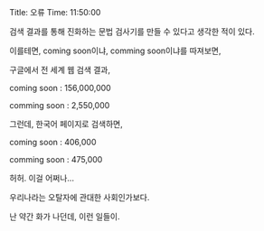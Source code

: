 Title: 오류
Time: 11:50:00

검색 결과를 통해 진화하는 문법 검사기를 만들 수 있다고 생각한 적이 있다.

  

이를테면, coming soon이냐, comming soon이냐를 따져보면,

  

구글에서 전 세계 웹 검색 결과,

coming soon : 156,000,000

comming soon : 2,550,000

  

그런데, 한국어 페이지로 검색하면,

coming soon : 406,000

comming soon : 475,000

  

  

허허. 이걸 어쩌나...

우리나라는 오탈자에 관대한 사회인가보다.

  

난 약간 화가 나던데, 이런 일들이.

  

  

